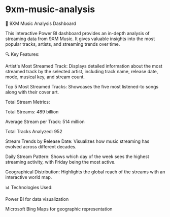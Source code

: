 # 9xm-music-analysis

🎵 9XM Music Analysis Dashboard

This interactive Power BI dashboard provides an in-depth analysis of streaming data from 9XM Music. It gives valuable insights into the most popular tracks, artists, and streaming trends over time.

🔍 Key Features:

Artist's Most Streamed Track: Displays detailed information about the most streamed track by the selected artist, including track name, release date, mode, musical key, and stream count.

Top 5 Most Streamed Tracks: Showcases the five most listened-to songs along with their cover art.

Total Stream Metrics:

Total Streams: 489 billion

Average Stream per Track: 514 million

Total Tracks Analyzed: 952


Stream Trends by Release Date: Visualizes how music streaming has evolved across different decades.

Daily Stream Pattern: Shows which day of the week sees the highest streaming activity, with Friday being the most active.

Geographical Distribution: Highlights the global reach of the streams with an interactive world map.


📊 Technologies Used:

Power BI for data visualization

Microsoft Bing Maps for geographic representation
